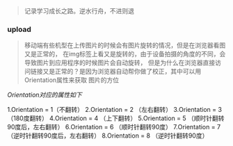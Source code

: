 >记录学习成长之路。逆水行舟，不进则退

###  upload

 > 移动端有些机型在上传图片的时候会有图片旋转的情况，但是在浏览器看图又是正常的，
 > 在img标签上看又是旋转的，由于设备拍摄的角度的不同，会导致图片到应用程序的时候图片会自动旋转，
 > 但是为什么在浏览器直接访问链接又是正常的？是因为浏览器自动帮你做了校正，其中可以用Orientation属性来获取
 > 图片的方位

 *Orientation对应的属性如下*

 1.Orientation = 1（不翻转）
 2.Orientation = 2 （左右翻转）
 3.Orientation = 3 （180度翻转）
 4.Orientation = 4 （上下翻转）
 5.Orientation = 5 （顺时针翻转90度后，左右翻转）
 6.Orientation = 6 （顺时针翻转90度）
 7.Orientation = 7 （逆时针翻转90度后，左右翻转）
 8.Orientation = 8 （逆时针翻转90度）

